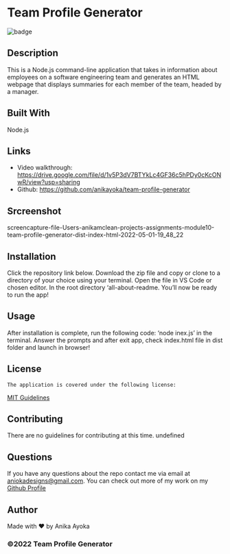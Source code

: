 # Team Profile Generator

 ![badge](https://img.shields.io/badge/license-MIT-blue)
    

  ## Description
  This is a Node.js command-line application that takes in information about employees on a software engineering team and generates an HTML webpage that displays summaries for each member of the team, headed by a manager.

  ## Built With

  Node.js

  ## Links

  * Video walkthrough: https://drive.google.com/file/d/1v5P3dV7BTYkLc4GF36c5hPDy0cKcONwR/view?usp=sharing
  * Github: https://github.com/anikayoka/team-profile-generator

  
  ## Srcreenshot

  screencapture-file-Users-anikamclean-projects-assignments-module10-team-profile-generator-dist-index-html-2022-05-01-19_48_22


  ## Installation

  Click the repository link below. Download the zip file and copy or clone to a directory of your choice using your terminal. Open the file in VS Code or chosen editor. In the root directory ‘all-about-readme. You’ll now be ready to run the app!

  ## Usage

  After installation is complete, run the following code: ‘node inex.js’ in the terminal. Answer the prompts and after exit app, check index.html file in dist folder and launch in browser!
  
  ## License
    The application is covered under the following license:
      
  [MIT Guidelines](https://choosealicense.com/licenses/)
      
  
  ## Contributing

  There are no guidelines for contributing at this time. undefined

  ## Questions

  If you have any questions about the repo contact me via email at aniokadesigns@gmail.com. You can check out more of my work on my [Github Profile](https://github.com/anikayoka)

  ## Author

  Made with ❤️ by Anika Ayoka
  
  ### ©️2022 Team Profile Generator 
